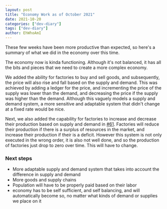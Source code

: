 ```yaml
---
layout: post
title: "Economy Work as of October 2021"
date: 2021-10-20
categories: ["dev-diary"]
tags: ["dev-diary"]
author: EhWhoAmI
---
```

These few weeks have been more productive than expected, so here's a summary of what we did in the economy over this time.

The economy now is kinda functioning. Although it's not balanced, it has all the bits and pieces that we need to create a more complex economy. 

We added the ability for factories to buy and sell goods, and subsequently, the price will also rise and fall based on the supply and demand.
This was achieved by adding a ledger for the price, and incrementing the price of the supply was lower than the demand, and decreasing the price if the supply was higher than the demand.
Although this vaguely models a supply and demand system, a more sensitive and adaptable system that didn't change at a fixed rate would be nice.

Next, we also added the capability for factories to increase and decrease their production based on supply and demand in [#61](https://github.com/EhWhoAmI/cqsp/pull/61).
Factories will reduce their production if there is a surplus of resources in the market, and increase their production if their is a deficit.
However this system is not only executed in the wrong order, it is also not well done, and so the production of factories just drop to zero over time. This will have to change.

### Next steps
 - More adaptable supply and demand system that takes into account the difference in supply and demand
 - More goods and supply chains
 - Population will have to be properly paid based on their labor
 - economy has to be self sufficient, and self balancing, and will automatically become so, no matter what kinds of demand or supplies we place on it
